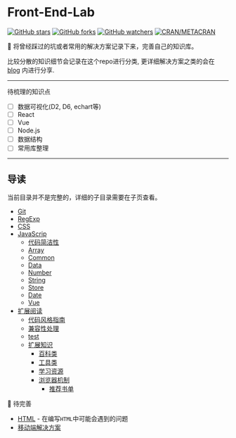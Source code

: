# Front-End-Lab

[![GitHub stars](https://img.shields.io/github/stars/anran758/Front-End-Lab.svg?style=flat-square)](https://github.com/anran758/Front-End-Lab/stargazers)
[![GitHub forks](https://img.shields.io/github/forks/anran758/Front-End-Lab.svg?style=flat-square)](https://github.com/anran758/Front-End-Lab/network)
[![GitHub watchers](https://img.shields.io/github/watchers/anran758/Front-End-Lab.svg?style=flat-square)](https://github.com/anran758/Front-End-Lab/watchers)
[![CRAN/METACRAN](https://img.shields.io/cran/l/devtools.svg?style=flat-square)](https://github.com/anran758/Front-End-Lab)

:art: 将曾经踩过的坑或者常用的解决方案记录下来，完善自己的知识库。

比较分散的知识细节会记录在这个repo进行分类, 更详细解决方案之类的会在 [blog](https://anran758.github.io/blog/) 内进行分享.

---

待梳理的知识点

- [ ] 数据可视化(D2, D6, echart等)
- [ ] React
- [ ] Vue
- [ ] Node.js
- [ ] 数据结构
- [ ] 常用库整理

---

## 导读

当前目录并不是完整的，详细的子目录需要在子页查看。

- [Git](./git)
- [RegExp](./REGEXP)
- [CSS](./css)
- [JavaScrip](./javascript)
  - [代码简洁性](./javascript#%E4%BB%A3%E7%A0%81%E7%AE%80%E6%B4%81%E6%80%A7)
  - [Array](./javascript#array)
  - [Common](./javascript#common)
  - [Data](./javascript#data)
  - [Number](./javascript#number)
  - [String](./javascript#string)
  - [Store](./javascript#store)
  - [Date](./javascript#date)
  - [Vue](./javascript#vue)
- [扩展阅读](./further)
  - [代码风格指南](./further/#代码风格指南)
  - [兼容性处理](./further/#兼容性处理)
  - [test](./further/#test)
  - [扩展知识](./further/#扩展知识)
    - [百科类](./further/#百科类)
    - [工具类](./further/#工具类)
    - [学习资源](./further/#学习资源)
    - [浏览器机制](./further/#浏览器机制)
      - [推荐书单](./further/#推荐书单)

:construction: 待完善

- [HTML](./html) - 在编写`HTML`中可能会遇到的问题
- [移动端解决方案](./mobile)
